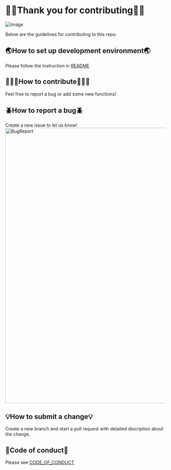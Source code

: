 # 👍🏼Thank you for contributing👍🏼
![image](https://geolatinas.weebly.com/uploads/1/2/4/6/124680710/character-couple-solving-puzzle-pieces-illustration-53876-32627_orig.jpg)

Below are the guidelines for contributing to this repo.

## 🌏How to set up development environment🌏
Please follow the instruction in [README](https://github.com/juliachiu1/csc510_g4_hw2345/blob/main/README.md)

## 🙋🏻‍♀️How to contribute🙋🏻‍♂️
Feel free to report a bug or add some new functions!

## 🪲How to report a bug🪲
Create a new issue to let us know!
<img width="867" alt="BugReport" src="https://user-images.githubusercontent.com/60029373/186948887-8483c99e-4c46-47a7-b43f-f316087aaa12.png">


## 💡How to submit a change💡
Create a new branch and start a pull request with detailed discription about the change.

## 🚦Code of conduct🚦
Please see [CODE_OF_CONDUCT](https://github.com/juliachiu1/csc510_g4_hw2345/blob/main/CODE_OF_CONDUCT.md)
